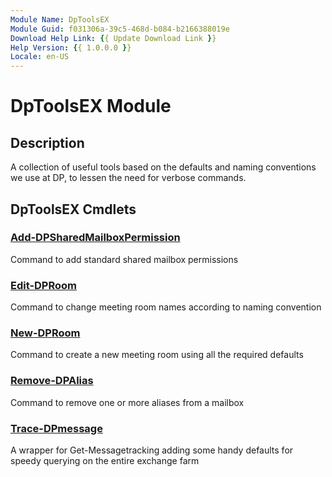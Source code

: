 ```yaml
---
Module Name: DpToolsEX
Module Guid: f031306a-39c5-468d-b084-b2166388019e
Download Help Link: {{ Update Download Link }}
Help Version: {{ 1.0.0.0 }}
Locale: en-US
---
```


# DpToolsEX Module
## Description
A collection of useful tools based on the defaults and naming conventions
we use at DP, to lessen the need for verbose commands.

## DpToolsEX Cmdlets
### [Add-DPSharedMailboxPermission](Add-DPSharedMailboxPermission.md)
Command to add standard shared mailbox permissions

### [Edit-DPRoom](Edit-DPRoom.md)
Command to change meeting room names according to naming convention

### [New-DPRoom](New-DPRoom.md)
Command to create a new meeting room using all the required defaults

### [Remove-DPAlias](Remove-DPAlias.md)
Command to remove one or more aliases from a mailbox

### [Trace-DPmessage](Trace-DPmessage.md)
A wrapper for Get-Messagetracking adding some handy defaults for
speedy querying on the entire exchange farm

